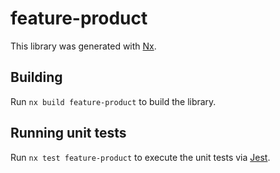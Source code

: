 # feature-product

This library was generated with [Nx](https://nx.dev).

## Building

Run `nx build feature-product` to build the library.

## Running unit tests

Run `nx test feature-product` to execute the unit tests via [Jest](https://jestjs.io).
